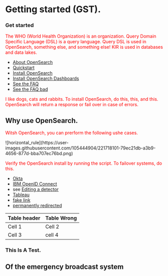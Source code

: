 # Getting started (GST).
 
 
### Get started 
 
The WHO (World Health Organization) is an organization. 
Query Domain Specific Language (DSL) is a query language. Query DSL is used in OpenSearch, something else, and something else!
KIR is used in databases and data lakes.  

- [About OpenSearch]({{site.url}}{{site.baseurl}}/opensearch/)
- [Quickstart]({{site.url}}{{site.baseurl}}/quickstart/)
- [Install OpenSearch]({{site.url}}{{site.baseurl}}/opensearch/install/)
- [Install OpenSearch Dashboards]({{site.url}}{{site.baseurl}}/dashboards/install/)
- [See the FAQ](https://opensearch.org/faq)
- [See the FAQ bad](https://opensearch.org/faqs)

I like dogs, cats and rabbits. To install OpenSearch, do this, this, and this. OpenSearch will return a response or fail over in case of errors.

## Why use OpenSearch.

<style>p{color:red;}</style>
<p>Witsh OpenSearch, you can prerform the following ushe cases.</p>
![horizontal_rule](https://user-images.githubusercontent.com/105444904/221718101-79ec21db-a3b9-4656-877d-bba707ec76bd.png)

Verify the OpenSearch install by running the script. To failover systems, do this.

- [Okta](https://developer.okta.com/docs/api/resources/oidc#well-knownopenid-configuration)
- [IBM OpenID Connect](https://www.ibm.com/support/knowledgecenter/en/SSEQTP_8.5.5/com.ibm.websphere.wlp.doc/ae/rwlp_oidc_endpoint_urls.html)
- see [Editing a detector]({{site.url}}{{site.baseurl}}/security-analytics/usage/detectors/#editing-a-detector)
- [Tableau](https://github.com/opensearch-project/sql/blob/main/bi-connectors/TableauConnector/README.md)
- [fake link](http://example.example.example.com)
- [permanently redirected](https://curl.haxx.se/)

Table header | Table Wrong
:--- | :---
Cell 1 | Cell 2
Cell 3 | cell 4

### This Is A Test.
## Of the emergency broadcast system
